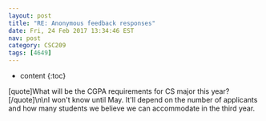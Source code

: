 ```yaml
---
layout: post
title: "RE: Anonymous feedback responses"
date: Fri, 24 Feb 2017 13:34:46 EST
nav: post
category: CSC209
tags: [4649]
---
```


* content
{:toc}

[quote]What will be the CGPA requirements for CS major this year?[/quote]\n\nI won't know until May. It'll depend on the number of applicants and how many students we believe we can accommodate in the third year.
<!-- more -->
<p></p>
